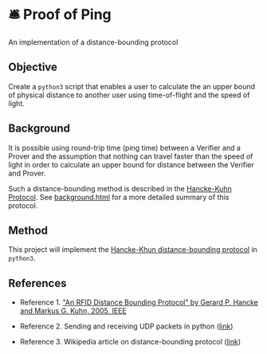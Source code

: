<!DOCTYPE html>
<meta charset="utf-8">

# 🛎 Proof of Ping

An implementation of a distance-bounding protocol

## Objective

Create a `python3` script that enables a user to calculate the an upper bound of physical distance to another user using time-of-flight and the speed of light.

## Background

It is possible using round-trip time (ping time) between a Verifier and a Prover and the assumption that nothing can travel faster than the speed of light in order to calculate an upper bound for distance between the Verifier and Prover.

Such a distance-bounding method is described in the [Hancke-Kuhn Protocol][hancke_2005_dbp]. See [background.html](DOCS/background.html) for a more detailed summary of this protocol.


## Method

This project will implement the [Hancke-Khun distance-bounding protocol][hancke_2005_dbp] in `python3`.


## References

* Reference 1. ["An RFID Distance Bounding Protocol" by Gerard P. Hancke and Markus G. Kuhn, 2005, IEEE][hancke_2005_dbp]

* Reference 2. Sending and receiving UDP packets in python ([link][eforbes_20170415_udppython])

* Reference 3. Wikipedia article on distance-bounding protocol ([link][wp_2019_dbp])


[hancke_2005_dbp]: https://web.archive.org/web/20170810181543/http://www.cl.cam.ac.uk/~mgk25/sc2005-distance.pdf

[eforbes_20170415_udppython]: https://tutorialedge.net/python/udp-client-server-python/

[wp_2019_dbp]: https://en.wikipedia.org/wiki/Distance-bounding_protocol

[bipm_2006_si]: https://web.archive.org/web/20190810173159/https://www.bipm.org/utils/common/pdf/si_brochure_8_en.pdf

[wp_2019_bdf]: https://en.wikibooks.org/wiki/Statistics/Distributions/Binomial

